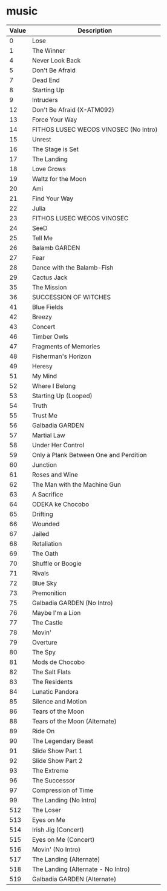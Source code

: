 # music
|Value|Description|
|----|----|
|0|Lose|
|1|The Winner|
|4|Never Look Back|
|5|Don't Be Afraid|
|7|Dead End|
|8|Starting Up|
|9|Intruders|
|12|Don't Be Afraid (X-ATM092)|
|13|Force Your Way|
|14|FITHOS LUSEC WECOS VINOSEC (No Intro)|
|15|Unrest|
|16|The Stage is Set|
|17|The Landing|
|18|Love Grows|
|19|Waltz for the Moon|
|20|Ami|
|21|Find Your Way|
|22|Julia|
|23|FITHOS LUSEC WECOS VINOSEC|
|24|SeeD|
|25|Tell Me|
|26|Balamb GARDEN|
|27|Fear|
|28|Dance with the Balamb-Fish|
|29|Cactus Jack|
|35|The Mission|
|36|SUCCESSION OF WITCHES|
|41|Blue Fields|
|42|Breezy|
|43|Concert|
|46|Timber Owls|
|47|Fragments of Memories|
|48|Fisherman's Horizon|
|49|Heresy|
|51|My Mind|
|52|Where I Belong|
|53|Starting Up (Looped)|
|54|Truth|
|55|Trust Me|
|56|Galbadia GARDEN|
|57|Martial Law|
|58|Under Her Control|
|59|Only a Plank Between One and Perdition|
|60|Junction|
|61|Roses and Wine|
|62|The Man with the Machine Gun|
|63|A Sacrifice|
|64|ODEKA ke Chocobo|
|65|Drifting|
|66|Wounded|
|67|Jailed|
|68|Retaliation|
|69|The Oath|
|70|Shuffle or Boogie|
|71|Rivals|
|72|Blue Sky|
|73|Premonition|
|75|Galbadia GARDEN (No Intro)|
|76|Maybe I'm a Lion|
|77|The Castle|
|78|Movin'|
|79|Overture|
|80|The Spy|
|81|Mods de Chocobo|
|82|The Salt Flats|
|83|The Residents|
|84|Lunatic Pandora|
|85|Silence and Motion|
|86|Tears of the Moon|
|88|Tears of the Moon (Alternate)|
|89|Ride On|
|90|The Legendary Beast|
|91|Slide Show Part 1|
|92|Slide Show Part 2|
|93|The Extreme|
|96|The Successor|
|97|Compression of Time|
|99|The Landing (No Intro)|
|512|The Loser|
|513|Eyes on Me|
|514|Irish Jig (Concert)|
|515|Eyes on Me (Concert)|
|516|Movin' (No Intro)|
|517|The Landing (Alternate)|
|518|The Landing (Alternate - No Intro)|
|519|Galbadia GARDEN (Alternate)|
